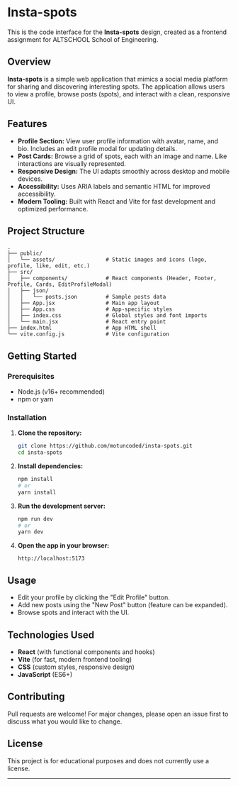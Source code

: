 # Insta-spots

This is the code interface for the **Insta-spots** design, created as a frontend assignment for ALTSCHOOL School of Engineering.

## Overview

**Insta-spots** is a simple web application that mimics a social media platform for sharing and discovering interesting spots. The application allows users to view a profile, browse posts (spots), and interact with a clean, responsive UI.

## Features

- **Profile Section:** View user profile information with avatar, name, and bio. Includes an edit profile modal for updating details.
- **Post Cards:** Browse a grid of spots, each with an image and name. Like interactions are visually represented.
- **Responsive Design:** The UI adapts smoothly across desktop and mobile devices.
- **Accessibility:** Uses ARIA labels and semantic HTML for improved accessibility.
- **Modern Tooling:** Built with React and Vite for fast development and optimized performance.

## Project Structure

```
.
├── public/
│   └── assets/                # Static images and icons (logo, profile, like, edit, etc.)
├── src/
│   ├── components/            # React components (Header, Footer, Profile, Cards, EditProfileModal)
│   ├── json/
│   │   └── posts.json         # Sample posts data
│   ├── App.jsx                # Main app layout
│   ├── App.css                # App-specific styles
│   ├── index.css              # Global styles and font imports
│   └── main.jsx               # React entry point
├── index.html                 # App HTML shell
└── vite.config.js             # Vite configuration
```

## Getting Started

### Prerequisites

- Node.js (v16+ recommended)
- npm or yarn

### Installation

1. **Clone the repository:**

   ```sh
   git clone https://github.com/motuncoded/insta-spots.git
   cd insta-spots
   ```

2. **Install dependencies:**

   ```sh
   npm install
   # or
   yarn install
   ```

3. **Run the development server:**

   ```sh
   npm run dev
   # or
   yarn dev
   ```

4. **Open the app in your browser:**
   ```
   http://localhost:5173
   ```

## Usage

- Edit your profile by clicking the "Edit Profile" button.
- Add new posts using the "New Post" button (feature can be expanded).
- Browse spots and interact with the UI.

## Technologies Used

- **React** (with functional components and hooks)
- **Vite** (for fast, modern frontend tooling)
- **CSS** (custom styles, responsive design)
- **JavaScript** (ES6+)

## Contributing

Pull requests are welcome! For major changes, please open an issue first to discuss what you would like to change.

## License

This project is for educational purposes and does not currently use a license.

---
